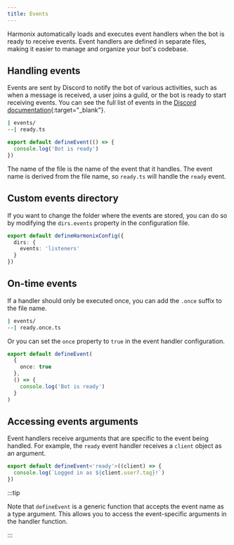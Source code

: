 ```yaml
---
title: Events
---
```


Harmonix automatically loads and executes event handlers when the bot is ready to receive events. Event handlers are defined in separate files, making it easier to manage and organize your bot's codebase.

## Handling events

Events are sent by Discord to notify the bot of various activities, such as when a message is received, a user joins a guild, or the bot is ready to start receiving events. You can see the full list of events in the [Discord documentation](https://discord.com/developers/docs/topics/gateway-events#receive-events){:target="\_blank"}.

```bash [Directory structure]
| events/
--| ready.ts
```

```ts [events/ready.ts] icon=typescript-icon
export default defineEvent(() => {
  console.log('Bot is ready')
})
```

The name of the file is the name of the event that it handles. The event name is derived from the file name, so `ready.ts` will handle the `ready` event.

## Custom events directory

If you want to change the folder where the events are stored, you can do so by modifying the `dirs.events` property in the configuration file.

```ts [harmonix.config.ts] icon=typescript-icon
export default defineHarmonixConfig({
  dirs: {
    events: 'listeners'
  }
})
```

## On-time events

If a handler should only be executed once, you can add the `.once` suffix to the file name.

```bash [Directory structure]
| events/
--| ready.once.ts
```

Or you can set the `once` property to `true` in the event handler configuration.

```ts [events/ready.ts] icon=typescript-icon
export default defineEvent(
  {
    once: true
  },
  () => {
    console.log('Bot is ready')
  }
)
```

## Accessing events arguments

Event handlers receive arguments that are specific to the event being handled. For example, the `ready` event handler receives a `client` object as an argument.

```ts [events/ready.ts] icon=typescript-icon
export default defineEvent<'ready'>((client) => {
  console.log(`Logged in as ${client.user?.tag}!`)
})
```

:::tip

Note that `defineEvent` is a generic function that accepts the event name as a type argument. This allows you to access the event-specific arguments in the handler function.

:::
